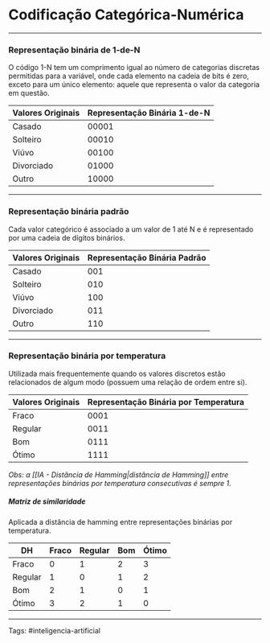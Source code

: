 
# Codificação Categórica-Numérica

---

### Representação binária de 1-de-N

O código 1-N tem um comprimento igual ao número de categorias discretas permitidas para a variável, onde cada elemento na cadeia de bits é zero, exceto para um único elemento: aquele que representa o valor da categoria em questão.

| Valores Originais | Representação Binária 1-de-N |
| ----------------- | ------------------------------- |
| Casado  | 00001 |
| Solteiro | 00010 |
| Viúvo | 00100 |
| Divorciado | 01000 |
| Outro | 10000 |

---

### Representação binária padrão

Cada valor categórico é associado a um valor de 1 até N e é representado por uma cadeia de dígitos binários.

| Valores Originais | Representação Binária Padrão |
| ----------------- | ------------------------------- |
| Casado  | 001 |
| Solteiro | 010 |
| Viúvo | 100 |
| Divorciado | 011 |
| Outro | 110 |

---

### Representação binária por temperatura

Utilizada mais frequentemente quando os valores discretos estão relacionados de algum modo (possuem uma relação de ordem entre si).

| Valores Originais | Representação Binária por Temperatura |
| ----------------- | ------------------------------- |
| Fraco  | 0001 |
| Regular | 0011 |
| Bom | 0111 |
| Ótimo | 1111 |

*Obs: a [[IA - Distância de Hamming|distância de Hamming]] entre representações binárias por temperatura consecutivas é sempre 1.*

##### Matriz de similaridade

Aplicada a distância de hamming entre representações binárias por temperatura.

| DH | Fraco | Regular | Bom | Ótimo |
| --- | ------ | -------- | ---- | ------ |
| Fraco | 0 | 1 | 2 | 3 |
|Regular | 1 | 0 | 1 | 2  |
| Bom | 2 | 1 | 0 | 1 |
| Ótimo | 3 | 2 | 1 | 0 |


---

Tags: #inteligencia-artificial

